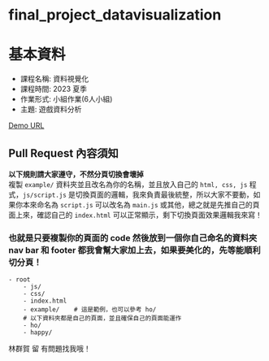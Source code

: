 # final_project_datavisualization
# 基本資料
- 課程名稱: 資料視覺化
- 課程時間: 2023 夏季
- 作業形式: 小組作業(6人小組)
- 主題: 遊戲資料分析

[Demo URL](https://hapiwangy.github.io/final_project_datavisualization/)


## Pull Request 內容須知
**以下規則請大家遵守，不然分頁切換會壞掉**  
複製 `example/` 資料夾並且改名為你的名稱，並且放入自己的 `html, css, js` 程式，`js/script.js` 是切換頁面的邏輯，我來負責最後統整，所以大家不要動，如果你本來命名為 `script.js` 可以改名為 `main.js` 或其他，總之就是先推自己的頁面上來，確認自己的 `index.html` 可以正常顯示，剩下切換頁面效果邏輯我來寫！

### 也就是只要複製你的頁面的 code 然後放到一個你自己命名的資料夾 nav bar 和 footer 都我會幫大家加上去，如果要美化的，先等能順利切分頁！
```
- root
    - js/
    - css/
    - index.html
    - example/    # 這是範例，也可以參考 ho/
    # 以下資料夾都是自己的頁面，並且確保自己的頁面能運作
    - ho/
    - happy/      
```

林群賀 留 有問題找我哦！